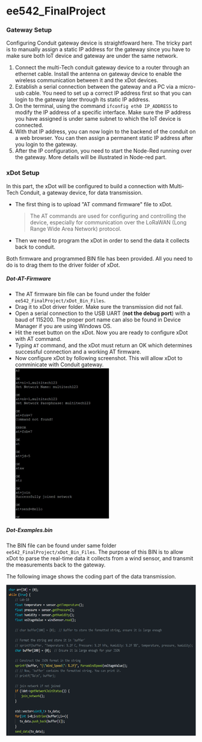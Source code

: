 # ee542_FinalProject





### Gateway Setup

Configuring Conduit gateway device is straightfoward here. The tricky part is to manually assign a static IP address for the gateway since you have to make sure both IoT device and gateway are under the same network. 

1. Connect the multi-Tech conduit gateway device to a router through an ethernet cable. Install the antenna on gateway device to enable the wireless communication between it and the xDot devices.
2. Establish a serial connection between the gateway and a PC via a micro-usb cable. You need to set up a correct IP address first so that you can login to the gateway later through its static IP address. 
3. On the terminal, using the command `ifconfig eth0 IP_ADDRESS` to modify the IP address of a specific interface. Make sure the IP address you have assigned is under same subnet to which the IoT device is connected.
4. With that IP address, you can now login to the backend of the conduit on a web browser. You can then assign a permanent static IP address after you login to the gateway. 
5. After the IP configuration, you need to start the Node-Red running over the gateway. More details will be illustrated in Node-red part.



### xDot Setup

In this part, the xDot will be configured to build a connection with Multi-Tech Conduit, a gateway device, for data transmission.  

- The first thing is to upload "AT command firmware" file to xDot. 

    > The AT commands are used for configuring and controlling the device, especially for communication over the LoRaWAN (Long Range Wide Area Network) protocol. 

- Then we need to program the xDot in order to send the data it collects back to conduit. 

Both firmware and programmed BIN file has been provided. All you need to do is to drag them to the driver folder of xDot.  



##### Dot-AT-Firmware

- The AT firmware bin file can be found under the folder `ee542_FinalProject/xDot_Bin_Files`.  
- Drag it to xDot driver folder. Make sure the transmission did not fail. 
- Open a serial connection to the USB UART (**not the debug port**) with a baud of 115200. The proper port name can also be found in Device Manager if you are using Windows OS. 
- Hit the reset button on the xDot. Now you are ready to configure xDot with AT command. 
- Typing `AT` command, and the xDot must return an OK which determines successful connection and a working AT firmware.
- Now configure xDot by following screenshot. This will allow xDot to comminicate with Conduit gateway. 
    <img src="Images/AT_command.png" style="width:250px; height:400px;">



##### Dot-Examples.bin

The BIN file can be found under same folder `ee542_FinalProject/xDot_Bin_Files`.  The purpose of this BIN is to allow xDot to parse the real-time data it collects from a wind sensor, and transmit the measurements back to the gateway. 

The following image shows the coding part of the data transmission. 

<img src="Images/xDot_sendData_code.png" style="width:600px; height:400px;">



